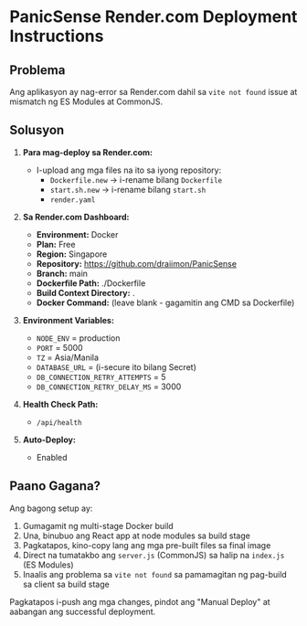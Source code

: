 # PanicSense Render.com Deployment Instructions

## Problema
Ang aplikasyon ay nag-error sa Render.com dahil sa `vite not found` issue at mismatch ng ES Modules at CommonJS.

## Solusyon
1. **Para mag-deploy sa Render.com:**

   - I-upload ang mga files na ito sa iyong repository:
     - `Dockerfile.new` → i-rename bilang `Dockerfile` 
     - `start.sh.new` → i-rename bilang `start.sh`
     - `render.yaml`

2. **Sa Render.com Dashboard:**

   - **Environment:** Docker
   - **Plan:** Free
   - **Region:** Singapore
   - **Repository:** https://github.com/draiimon/PanicSense
   - **Branch:** main
   - **Dockerfile Path:** ./Dockerfile  
   - **Build Context Directory:** .
   - **Docker Command:** (leave blank - gagamitin ang CMD sa Dockerfile)

3. **Environment Variables:**

   - `NODE_ENV` = production
   - `PORT` = 5000
   - `TZ` = Asia/Manila 
   - `DATABASE_URL` = (i-secure ito bilang Secret)
   - `DB_CONNECTION_RETRY_ATTEMPTS` = 5
   - `DB_CONNECTION_RETRY_DELAY_MS` = 3000

4. **Health Check Path:** 
   - `/api/health`
   
5. **Auto-Deploy:** 
   - Enabled

## Paano Gagana?
Ang bagong setup ay:

1. Gumagamit ng multi-stage Docker build
2. Una, binubuo ang React app at node modules sa build stage
3. Pagkatapos, kino-copy lang ang mga pre-built files sa final image
4. Direct na tumatakbo ang `server.js` (CommonJS) sa halip na `index.js` (ES Modules)
5. Inaalis ang problema sa `vite not found` sa pamamagitan ng pag-build sa client sa build stage

Pagkatapos i-push ang mga changes, pindot ang "Manual Deploy" at aabangan ang successful deployment.